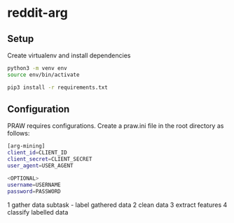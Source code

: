 # reddit-arg

## Setup

Create virtualenv and install dependencies
```bash
python3 -m venv env
source env/bin/activate

pip3 install -r requirements.txt
```

## Configuration

PRAW requires configurations. Create a praw.ini file in the root directory as follows:

```bash
[arg-mining]
client_id=CLIENT_ID
client_secret=CLIENT_SECRET
user_agent=USER_AGENT

<OPTIONAL>
username=USERNAME
password=PASSWORD
```

1 gather data
subtask - label gathered data
2 clean data
3 extract features 
4 classify labelled data


